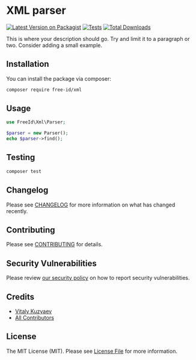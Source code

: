 # XML parser

[![Latest Version on Packagist](https://img.shields.io/packagist/v/free-id/xml.svg?style=flat-square)](https://packagist.org/packages/free-id/xml)
[![Tests](https://github.com/free-id/xml/actions/workflows/run-tests.yml/badge.svg?branch=main)](https://github.com/free-id/xml/actions/workflows/run-tests.yml)
[![Total Downloads](https://img.shields.io/packagist/dt/free-id/xml.svg?style=flat-square)](https://packagist.org/packages/free-id/xml)

This is where your description should go. Try and limit it to a paragraph or two. Consider adding a small example.

## Installation

You can install the package via composer:

```bash
composer require free-id/xml
```

## Usage

```php
use FreeId\Xml\Parser;

$parser = new Parser();
echo $parser->find();
```

## Testing

```bash
composer test
```

## Changelog

Please see [CHANGELOG](CHANGELOG.md) for more information on what has changed recently.

## Contributing

Please see [CONTRIBUTING](https://github.com/free-id/.github/blob/main/CONTRIBUTING.md) for details.

## Security Vulnerabilities

Please review [our security policy](../../security/policy) on how to report security vulnerabilities.

## Credits

- [Vitaly Kuzyaev](https://github.com/vitkuz573)
- [All Contributors](../../contributors)

## License

The MIT License (MIT). Please see [License File](LICENSE.md) for more information.